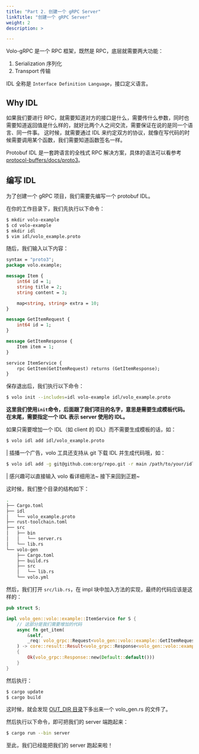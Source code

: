 ```yaml
---
title: "Part 2. 创建一个 gRPC Server"
linkTitle: "创建一个 gRPC Server"
weight: 2
description: >

---
```


Volo-gRPC 是一个 RPC 框架，既然是 RPC，底层就需要两大功能：
1. Serialization 序列化
2. Transport 传输

IDL 全称是 `Interface Definition Language`，接口定义语言。

## Why IDL

如果我们要进行 RPC，就需要知道对方的接口是什么，需要传什么参数，同时也需要知道返回值是什么样的，就好比两个人之间交流，需要保证在说的是同一个语言、同一件事。
这时候，就需要通过 IDL 来约定双方的协议，就像在写代码的时候需要调用某个函数，我们需要知道函数签名一样。

Protobuf IDL 是一套跨语言的全栈式 RPC 解决方案，具体的语法可以看参考 [protocol-buffers/docs/proto3](https://developers.google.com/protocol-buffers/docs/proto3)。

## 编写 IDL

为了创建一个 gRPC 项目，我们需要先编写一个 protobuf IDL。

在你的工作目录下，我们先执行以下命令：

```bash
$ mkdir volo-example
$ cd volo-example
$ mkdir idl
$ vim idl/volo_example.proto
```

随后，我们输入以下内容：

```protobuf
syntax = "proto3";
package volo.example;

message Item {
    int64 id = 1;
    string title = 2;
    string content = 3;

    map<string, string> extra = 10;
}

message GetItemRequest {
    int64 id = 1;
}

message GetItemResponse {
    Item item = 1;
}

service ItemService {
    rpc GetItem(GetItemRequest) returns (GetItemResponse);
}
```

保存退出后，我们执行以下命令：

```bash
$ volo init --includes=idl volo-example idl/volo_example.proto
```

**这里我们使用`init`命令，后面跟了我们项目的名字，意思是需要生成模板代码。在末尾，需要指定一个 IDL 表示 server 使用的 IDL。**

如果只需要增加一个 IDL（如 client 的 IDL）而不需要生成模板的话，如：

```bash
$ volo idl add idl/volo_example.proto
```

| 插播一个广告，volo 工具还支持从 git 下载 IDL 并生成代码哦，如：

```bash
$ volo idl add -g git@github.com:org/repo.git -r main /path/to/your/idl.proto
```

| 感兴趣可以直接输入 volo 看详细用法~ 接下来回到正题~

这时候，我们整个目录的结构如下：

```bash
.
├── Cargo.toml
├── idl
│   └── volo_example.proto
├── rust-toolchain.toml
├── src
│   ├── bin
│   │   └── server.rs
│   └── lib.rs
└── volo-gen
    ├── Cargo.toml
    ├── build.rs
    ├── src
    │   └── lib.rs
    └── volo.yml
```

然后，我们打开 `src/lib.rs`，在 impl 块中加入方法的实现，最终的代码应该是这样的：

```rust
pub struct S;

impl volo_gen::volo::example::ItemService for S {
    // 这部分是我们需要增加的代码
    async fn get_item(
        &self,
        _req: volo_grpc::Request<volo_gen::volo::example::GetItemRequest>,
    ) -> core::result::Result<volo_grpc::Response<volo_gen::volo::example::GetItemResponse>, volo_grpc::Status>
    {
        Ok(volo_grpc::Response::new(Default::default()))
    }
}
```

然后执行：

```bash
$ cargo update
$ cargo build
```

这时候，就会发现 [OUT_DIR 目录](https://doc.rust-lang.org/cargo/reference/environment-variables.html#environment-variables-cargo-sets-for-build-scripts)下多出来一个 volo_gen.rs 的文件了。

然后执行以下命令，即可把我们的 server 端跑起来：

```bash
$ cargo run --bin server
```

至此，我们已经能把我们的 server 跑起来啦！
